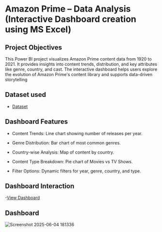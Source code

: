 # Amazon Prime – Data Analysis (Interactive Dashboard creation using MS Excel)
## Project Objectives
This Power BI project visualizes Amazon Prime content data from 1920 to 2021. It provides insights into content trends, distribution, and key attributes like genre, country, and cast. The interactive dashboard helps users explore the evolution of Amazon Prime's content library and supports data-driven storytelling


## Dataset used
- <a href="https://github.com/Dhanusha2929/Amazon-Prime-Dashboard-/blob/main/amazon_prime_titles.csv">Dataset</a>

## Dashboard Features
- Content Trends: Line chart showing number of releases per year.

- Genre Distribution: Bar chart of most common genres.

- Country-wise Analysis: Map  of content by country.

- Content Type Breakdown: Pie chart of Movies vs TV Shows.

- Filter Options: Dynamic filters for year, genre, country, and type.

## Dashboard Interaction
-<a href="https://github.com/Dhanusha2929/Amazon-Prime-Dashboard-/blob/main/Screenshot%202025-06-04%20181336.png">View Dashboard </a>

## Dashboard
![Screenshot 2025-06-04 181336](https://github.com/user-attachments/assets/e482b54c-c2f3-4deb-94c0-1f952e52e890)

